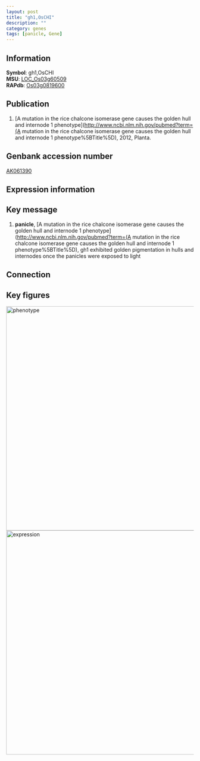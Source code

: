 ```yaml
---
layout: post
title: "gh1,OsCHI"
description: ""
category: genes
tags: [panicle, Gene]
---
```


## Information
__Symbol__: gh1,OsCHI  
__MSU__: [LOC_Os03g60509](http://rice.plantbiology.msu.edu/cgi-bin/ORF_infopage.cgi?orf=LOC_Os03g60509)  
__RAPdb__: [Os03g0819600](http://rapdb.dna.affrc.go.jp/viewer/gbrowse_details/irgsp1?name=Os03g0819600)  

## Publication
1. [A mutation in the rice chalcone isomerase gene causes the golden hull and internode 1 phenotype](http://www.ncbi.nlm.nih.gov/pubmed?term=(A mutation in the rice chalcone isomerase gene causes the golden hull and internode 1 phenotype%5BTitle%5D), 2012, Planta.

## Genbank accession number
[AK061390](http://www.ncbi.nlm.nih.gov/nuccore/AK061390)

## Expression information

## Key message
1. __panicle__, [A mutation in the rice chalcone isomerase gene causes the golden hull and internode 1 phenotype](http://www.ncbi.nlm.nih.gov/pubmed?term=(A mutation in the rice chalcone isomerase gene causes the golden hull and internode 1 phenotype%5BTitle%5D),  gh1 exhibited golden pigmentation in hulls and internodes once the panicles were exposed to light

## Connection

## Key figures
<img src="http://ricencode.github.io/images/gh1~OsCHI.pheno.png" alt="phenotype"  style="width: 600px;"/>

<img src="http://ricencode.github.io/images/gh1~OsCHI.exp.png" alt="expression"  style="width: 600px;"/>


